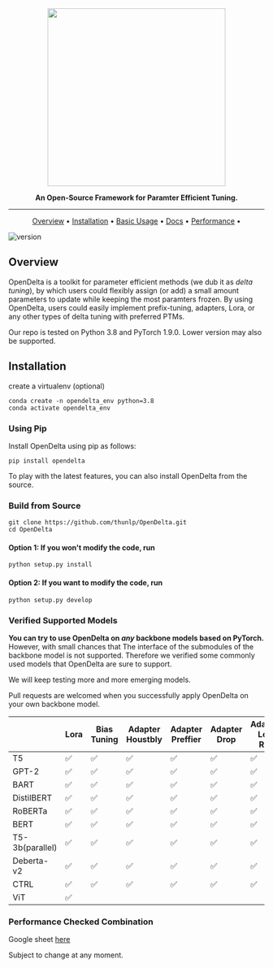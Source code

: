 <div align="center">


<img src="https://s4.ax1x.com/2022/02/14/Hy7lAf.png" width="350px">

**An Open-Source Framework for Paramter Efficient Tuning.**

------

<p align="center">
  <a href="#Overview">Overview</a> •
  <a href="#installation">Installation</a> •
  <a href="https://opendelta.readthedocs.io/en/latest/notes/usage.html">Basic Usage</a> • 
  <a href="https://opendelta.readthedocs.io/">Docs</a> • 
  <a href="https://docs.google.com/spreadsheets/d/1BIVa8ocAPga-u7rBOXLYaTfaJSjI1dWfwohmLjmFDrY/edit?usp=sharing">Performance</a> •


</p>

</div>

![version](https://img.shields.io/badge/version-0.0.1-blue)

## Overview

OpenDelta is a toolkit for parameter efficient methods (we dub it as *delta tuning*), by which users could flexibly assign (or add) a small amount parameters to update while keeping the most paramters frozen. By using OpenDelta, users could easily implement prefix-tuning, adapters, Lora, or any other types of delta tuning with preferred PTMs.

Our repo is tested on Python 3.8 and PyTorch 1.9.0. Lower version may also be supported. 

## Installation
create a virtualenv (optional)
```shell
conda create -n opendelta_env python=3.8
conda activate opendelta_env
```

### Using Pip



Install OpenDelta using pip as follows:
```shell
pip install opendelta
```

To play with the latest features, you can also install OpenDelta from the source.

### Build from Source

```shell
git clone https://github.com/thunlp/OpenDelta.git
cd OpenDelta
``` 

#### Option 1: If you won't modify the code, run
```shell
python setup.py install
```

#### Option 2:  If you want to modify the code, run
```shell
python setup.py develop
```



### Verified Supported Models

**You can try to use OpenDelta on *any* backbone models based on PyTorch.**  
However, with small chances that
The interface of the submodules of the backbone model is not supported. Therefore we verified some commonly
used models that OpenDelta are sure to support.

We will keep testing more and more emerging models.

Pull requests are welcomed when you successfully apply OpenDelta on your own backbone model.


|            | Lora | Bias<br>Tuning  | Adapter<br>Houstbly | Adapter<br>Preffier  | Adapter<br>Drop  | Adapater<br> Low-Rank   | Compactor  |Prefix<br> Tuning      | Prompt <br> Tuning |
| --------- | ---- | ---- | ---- | ---- | ---- | ---- | ---- | ----- | ----- | 
| T5             | ✅  | ✅  | ✅  | ✅  | ✅  | ✅  | ✅  | ✅  | ✅  |
| GPT-2          | ✅  | ✅  | ✅  | ✅  | ✅  | ✅  | ✅  | ✅  |     |
| BART           | ✅  | ✅  | ✅  | ✅  | ✅  | ✅  | ✅  | ✅  |     | 
| DistilBERT     | ✅  | ✅  | ✅  | ✅  | ✅  | ✅  | ✅  | ✅  |     | 
| RoBERTa        | ✅  | ✅  | ✅  | ✅  | ✅  | ✅  | ✅  | ✅  |     |
| BERT           | ✅  | ✅  | ✅  | ✅  | ✅  | ✅  | ✅  | ✅  | ✅  |
| T5-3b(parallel)| ✅  | ✅  | ✅  | ✅  | ✅  | ✅  | ✅  | ✅  | ✅  |
| Deberta-v2     | ✅  | ✅  | ✅  | ✅  | ✅  | ✅  | ✅  |     |     |
| CTRL           | ✅  | ✅  | ✅  | ✅  | ✅  | ✅  | ✅  |     |     |
| ViT            | ✅  |     |    |     |     |      |   |     |     |


### Performance Checked Combination

Google sheet [here](https://docs.google.com/spreadsheets/d/1BIVa8ocAPga-u7rBOXLYaTfaJSjI1dWfwohmLjmFDrY/edit?usp=sharing)

Subject to change at any moment. 

